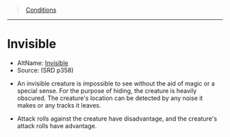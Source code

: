 ﻿---
!GenericItem
Name: Invisible
AltName: '[Invisible](hd_conditions_invisible.md)'
Source: (SRD p358)
Id: conditions_vo.md#invisible
ParentLink: conditions_vo.md#conditions
ParentName: Conditions
NameLevel: 1
Attributes:
  Name: Invisible
  Markdown: >+
    # <!--Name-->Invisible<!--/Name-->


    - AltName: <!--AltName-->[Invisible](hd_conditions_invisible.md)<!--/AltName-->

    - Source: <!--Source-->(SRD p358)<!--/Source-->


    * An invisible creature is impossible to see without the aid of magic or a special sense. For the purpose of hiding, the creature is heavily obscured. The creature's location can be detected by any noise it makes or any tracks it leaves.


    * Attack rolls against the creature have disadvantage, and the creature's attack rolls have advantage.

  AltName: '[Invisible](hd_conditions_invisible.md)'
  Source: (SRD p358)
AttributesDictionary: >+
  Name: Invisible

  Markdown: >+

    # <!--Name-->Invisible<!--/Name-->





    - AltName: <!--AltName-->[Invisible](hd_conditions_invisible.md)<!--/AltName-->



    - Source: <!--Source-->(SRD p358)<!--/Source-->





    * An invisible creature is impossible to see without the aid of magic or a special sense. For the purpose of hiding, the creature is heavily obscured. The creature's location can be detected by any noise it makes or any tracks it leaves.





    * Attack rolls against the creature have disadvantage, and the creature's attack rolls have advantage.



  AltName: '[Invisible](hd_conditions_invisible.md)'

  Source: (SRD p358)

---
> [Conditions](srd_conditions.md)

---

# Invisible

- AltName: [Invisible](hd_conditions_invisible.md)
- Source: (SRD p358)

* An invisible creature is impossible to see without the aid of magic or a special sense. For the purpose of hiding, the creature is heavily obscured. The creature's location can be detected by any noise it makes or any tracks it leaves.

* Attack rolls against the creature have disadvantage, and the creature's attack rolls have advantage.

